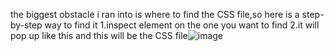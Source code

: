the biggest obstacle i ran into is where to find the CSS file,so here is a step-by-step way to find it 
1.inspect element on the one you want to find
2.it will pop up like this and this will be the CSS file![image](https://github.com/user-attachments/assets/8e03041a-b6cc-4a16-b557-a97380063db0)
